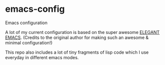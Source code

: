 # emacs-config
Emacs configuration



A lot of my current configuration is based on the super awesome [ELEGANT EMACS](https://github.com/rougier/elegant-emacs).
(Credits to the original author for making such an awesome & minimal configuration!)

This repo also includes a lot of tiny fragments of lisp code which I use everyday in different emacs modes.

